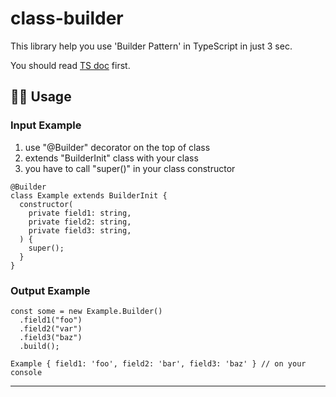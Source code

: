 # class-builder

This library help you use 'Builder Pattern' in TypeScript in just 3 sec.

You should read [TS doc](https://www.typescriptlang.org/docs/handbook/decorators.html) first.


## 💁‍♂️ Usage

### Input Example

1. use "@Builder" decorator on the top of class
2. extends "BuilderInit" class with your class
3. you have to call "super()" in your class constructor

```
@Builder
class Example extends BuilderInit {
  constructor(
    private field1: string,
    private field2: string,
    private field3: string,
  ) {
    super();
  }
}
```

### Output Example

```
const some = new Example.Builder()
  .field1("foo")
  .field2("var")
  .field3("baz")
  .build();

Example { field1: 'foo', field2: 'bar', field3: 'baz' } // on your console
```

---
